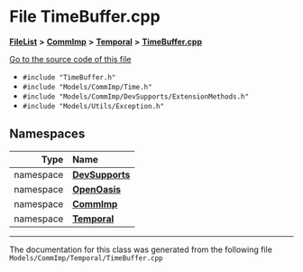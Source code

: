

# File TimeBuffer.cpp



[**FileList**](files.md) **>** [**CommImp**](dir_6202b98a8704f42b1ea358646461643f.md) **>** [**Temporal**](dir_ffb56fa5fbb3b89fb2d1e87d90c0c2f7.md) **>** [**TimeBuffer.cpp**](_time_buffer_8cpp.md)

[Go to the source code of this file](_time_buffer_8cpp_source.md)



* `#include "TimeBuffer.h"`
* `#include "Models/CommImp/Time.h"`
* `#include "Models/CommImp/DevSupports/ExtensionMethods.h"`
* `#include "Models/Utils/Exception.h"`













## Namespaces

| Type | Name |
| ---: | :--- |
| namespace | [**DevSupports**](namespace_dev_supports.md) <br> |
| namespace | [**OpenOasis**](namespace_open_oasis.md) <br> |
| namespace | [**CommImp**](namespace_open_oasis_1_1_comm_imp.md) <br> |
| namespace | [**Temporal**](namespace_open_oasis_1_1_comm_imp_1_1_temporal.md) <br> |





















































------------------------------
The documentation for this class was generated from the following file `Models/CommImp/Temporal/TimeBuffer.cpp`

